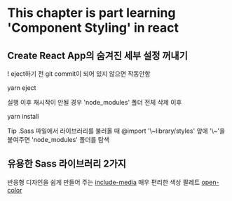 # This chapter is part learning 'Component Styling' in react

## Create React App의 숨겨진 세부 설정 꺼내기

! eject하기 전 git commit이 되어 있지 않으면 작동안함

yarn eject

실행 이후 재시작이 안될 경우 'node_modules' 폴더 전체 삭제 이후

yarn install

Tip
.Sass 파일에서 라이브러리를 불러올 때 @import '\\~library/styles' 앞에 '\\~'을 붙여주면 'node_modules' 폴더를 탐색

## 유용한 Sass 라이브러리 2가지

반응형 디자인을 쉽게 만들어 주는 [include-media](https://eduardoboucas.github.io/include-media/)
매우 편리한 색상 팔레트 [open-color](https://www.npmjs.com/package/open-color)
